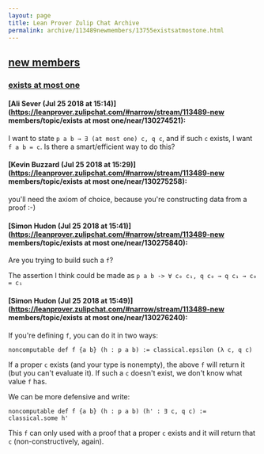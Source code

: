 ```yaml
---
layout: page
title: Lean Prover Zulip Chat Archive 
permalink: archive/113489newmembers/13755existsatmostone.html
---
```


## [new members](index.html)
### [exists at most one](13755existsatmostone.html)

#### [Ali Sever (Jul 25 2018 at 15:14)](https://leanprover.zulipchat.com/#narrow/stream/113489-new members/topic/exists at most one/near/130274521):
I want to state `p a b → ∃ (at most one) c, q c`, and if such `c` exists, I want `f a b = c`.  Is there a smart/efficient way to do this?

#### [Kevin Buzzard (Jul 25 2018 at 15:29)](https://leanprover.zulipchat.com/#narrow/stream/113489-new members/topic/exists at most one/near/130275258):
you'll need the axiom of choice, because you're constructing data from a proof :-)

#### [Simon Hudon (Jul 25 2018 at 15:41)](https://leanprover.zulipchat.com/#narrow/stream/113489-new members/topic/exists at most one/near/130275840):
Are you trying to build such a `f`?

The assertion I think could be made as `p a b -> ∀ c₀ c₁, q c₀ → q c₁ → c₀ = c₁`

#### [Simon Hudon (Jul 25 2018 at 15:49)](https://leanprover.zulipchat.com/#narrow/stream/113489-new members/topic/exists at most one/near/130276240):
If you're defining `f`, you can do it in two ways:

```lean
noncomputable def f {a b} (h : p a b) := classical.epsilon (λ c, q c)
```

If a proper `c` exists (and your type is nonempty), the above `f` will return it (but you can't evaluate it). If such a `c` doesn't exist, we don't know what value `f` has.

We can be more defensive and write:

```lean
noncomputable def f {a b} (h : p a b) (h' : ∃ c, q c) := classical.some h'
```

This `f` can only used with a proof that a proper `c` exists and it will return that `c` (non-constructively, again).

